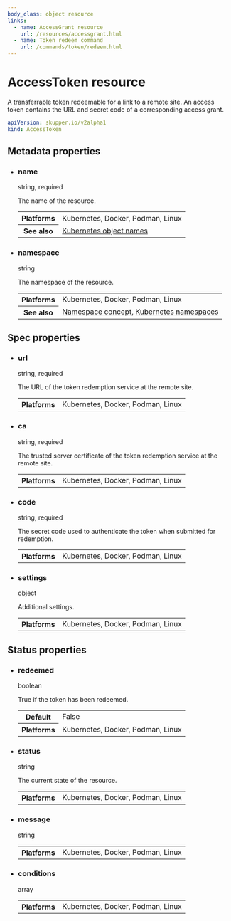 ```yaml
---
body_class: object resource
links:
  - name: AccessGrant resource
    url: /resources/accessgrant.html
  - name: Token redeem command
    url: /commands/token/redeem.html
---
```


# AccessToken resource

<section>

A transferrable token redeemable for a link to a remote
site.  An access token contains the URL and secret code of a
corresponding access grant.

~~~ yaml
apiVersion: skupper.io/v2alpha1
kind: AccessToken
~~~

</section>

<section>

## Metadata properties

- <div class="attribute"><h3 id="metadata-name">name</h3><div>string, required</div></div>

  The name of the resource.

  <table class="fields"><tr><th>Platforms</th><td>Kubernetes, Docker, Podman, Linux</td><tr><th>See also</th><td><a href="https://kubernetes.io/docs/concepts/overview/working-with-objects/names/">Kubernetes object names</a></td></table>

- <div class="attribute"><h3 id="metadata-namespace">namespace</h3><div>string</div></div>

  The namespace of the resource.

  <table class="fields"><tr><th>Platforms</th><td>Kubernetes, Docker, Podman, Linux</td><tr><th>See also</th><td><a href="/concepts/namespace.html">Namespace concept</a>, <a href="https://kubernetes.io/docs/concepts/overview/working-with-objects/namespaces/">Kubernetes namespaces</a></td></table>

</section>

<section>

## Spec properties

- <div class="attribute"><h3 id="spec-url">url</h3><div>string, required</div></div>

  The URL of the token redemption service at the remote
  site.

  <table class="fields"><tr><th>Platforms</th><td>Kubernetes, Docker, Podman, Linux</td></table>

- <div class="attribute"><h3 id="spec-ca">ca</h3><div>string, required</div></div>

  The trusted server certificate of the token redemption
  service at the remote site.

  <table class="fields"><tr><th>Platforms</th><td>Kubernetes, Docker, Podman, Linux</td></table>

- <div class="attribute"><h3 id="spec-code">code</h3><div>string, required</div></div>

  The secret code used to authenticate the token when
  submitted for redemption.

  <table class="fields"><tr><th>Platforms</th><td>Kubernetes, Docker, Podman, Linux</td></table>

- <div class="attribute"><h3 id="spec-settings">settings</h3><div>object</div></div>

  Additional settings.

  <table class="fields"><tr><th>Platforms</th><td>Kubernetes, Docker, Podman, Linux</td></table>

</section>

<section>

## Status properties

- <div class="attribute"><h3 id="status-redeemed">redeemed</h3><div>boolean</div></div>

  True if the token has been redeemed.

  <table class="fields"><tr><th>Default</th><td>False</td><tr><th>Platforms</th><td>Kubernetes, Docker, Podman, Linux</td></table>

- <div class="attribute"><h3 id="status-status">status</h3><div>string</div></div>

  The current state of the resource.

  <table class="fields"><tr><th>Platforms</th><td>Kubernetes, Docker, Podman, Linux</td></table>

- <div class="attribute"><h3 id="status-message">message</h3><div>string</div></div>

  <table class="fields"><tr><th>Platforms</th><td>Kubernetes, Docker, Podman, Linux</td></table>

- <div class="attribute"><h3 id="status-conditions">conditions</h3><div>array</div></div>

  <table class="fields"><tr><th>Platforms</th><td>Kubernetes, Docker, Podman, Linux</td></table>

</section>
